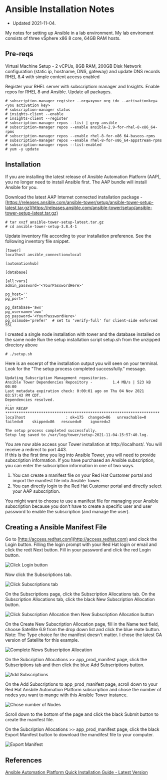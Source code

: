 # Ansible Installation Notes
- Updated 2021-11-04. 

My notes for setting up Ansible in a lab environment.  My lab enviroment consists of three vSphere x86 8 core, 64GB RAM hosts.

## Pre-reqs
Virtual Machine Setup - 2 vCPUs, 8GB RAM, 200GB Disk
Network configuration (static ip, hostname, DNS, gateway) and update DNS records
RHEL 8.4 with simple content access enabled

Register your RHEL server with subscriptiom manager and Insights.  Enable repos for RHEL 8 and Ansible.  Update all packages.
 ```
 # subscription-manager register --org=<your org id> --activationkey=<you activation key>
 # subscription-manager status
 # insights-client --enable
 # insights-client --register
 # subscription-manager repos --list | grep ansible
 # subscription-manager repos --enable ansible-2.9-for-rhel-8-x86_64-rpms
 # subscription-manager repos --enable rhel-8-for-x86_64-baseos-rpms
 # subscription-manager repos --enable rhel-8-for-x86_64-appstream-rpms
 # subscription-manager repos --list-enabled
 # yum -y update 
```

## Installation
If you are installing the latest release of Ansible Automation Platform (AAP), you no longer need to install Ansible first.  The AAP bundle will install Ansible for you. 

Download the latest AAP Internet connected installation package - [https://releases.ansible.com/ansible-tower/setup/ansible-tower-setup-latest.tar.gz](https://releases.ansible.com/ansible-tower/setup/ansible-tower-setup-latest.tar.gz)

```
# tar xvzf ansible-tower-setup-latest.tar.gz
# cd ansible-tower-setup-3.8.4-1
```
Update inventory file according to your installation preference. See the following inventory file snippet.
```
[tower]
localhost ansible_connection=local

[automationhub]

[database]

[all:vars]
admin_password='<YourPasswordHere>'

pg_host=''
pg_port=''

pg_database='awx'
pg_username='awx'
pg_password='<YourPasswordHere>'
pg_sslmode='prefer'  # set to 'verify-full' for client-side enforced SSL
```
I created a single node installation with tower and the database installed on the same node
Run the setup installation script setup.sh from the unzipped directory above

```
# ./setup.sh
```
Here is an excerpt of the installation output you will seen on your terminal.  Look for the "The setup process completed successfully." message.
```
Updating Subscription Management repositories.
Ansible Tower Dependencies Repository -         1.4 MB/s | 523 kB     00:00    
Last metadata expiration check: 0:00:01 ago on Thu 04 Nov 2021 03:57:43 PM CDT.
Dependencies resolved.
...
PLAY RECAP *********************************************************************
localhost                  : ok=175  changed=86   unreachable=0    failed=0    skipped=86   rescued=0    ignored=2   

The setup process completed successfully.
Setup log saved to /var/log/tower/setup-2021-11-04-15:57:40.log.
```
      
You are now able access your Tower installation at http://localhost/.  You will receive a redirect to port 443.  
If this is the first time you log into Ansible Tower, you will need to provide subscription information.  If you have purchased an Ansible subscription, you can enter the subscription information in one of two ways.
1. You can create a manifest file on your Red Hat Customer portal and import the manifest file into Ansible Tower.
2. You can directly login to the Red Hat Customer portal and directly select your AAP subscription.

You might want to choose to use a manifest file for managing your Ansible subscription because you don't have to create a specific user and user password to enable the subscription (and manage the user).

## Creating a Ansible Manifest File

Go to [http://access.redhat.com](http://access.redhat.com) and clock the Login button.  Filling the login prompt with your Red Hat login or email and click the redt Next button.  Fill in your password and click the red Login button.

![Click Login button](/images/aap01.png)

Now click the Subscriptions tab.

![Click Subscriptions tab](/images/aap02.png)

On the Subscriptions page, click the Subscription Allocations tab.  On the Subscription Allocations tab, click the black New Subscription Allocation button.

![Click Subscription Allocation then New Subscription Allocation button](/images/aap03.png)

On the Create New Subscription Allocation page, fill in the Name text field, choose Satellite 6.9 from the drop down list and click the blue reate button.  Note: The Type choice for the manifest doesn't matter.  I chose the latest GA version of Satellite for this example.

![Complete News Subscription Allocation](/images/aap04.png)

On the Subcription Allocations >> app_prod_manifest page, click the Subscriptions tab and then click the blue Add Subscriptions button.

![Add Subscriptions](/images/aap05.png)

On the Add Subscriptions to app_prod_manifest page, scroll down to your Red Hat Ansbile Automation Platform subscription and chose the number of nodes you want to mange with this Ansible Tower instance.

![Chose number of Nodes](/images/aap06.png)

Scroll down to the bottom of the page and click the black Submit button to create the manifest file.

On the Subcription Allocations >> app_prod_manifest page, click the black Export Manifest button to download the mandifest file to your computer.

![Export Manifest](/images/aap07.png)

## References
[Ansible Automation Platform Quick Installation Guide - Latest Version](https://docs.ansible.com/ansible-tower/latest/html/quickinstall/index.html)

 
